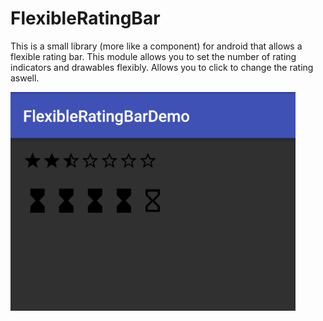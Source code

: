 # FlexibleRatingBar

This is a small library (more like a component) for android that allows a flexible rating bar.
This module allows you to set the number of rating indicators and drawables flexibly.
Allows you to click to change the rating aswell.



![alt tag](https://raw.githubusercontent.com/julamme/FlexibleRatingBar/master/flexibleratingbar.png)
